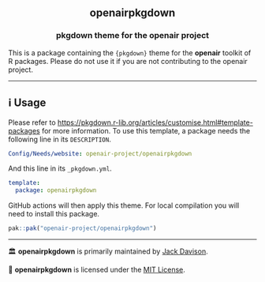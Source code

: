 
<div align="center">

## **openairpkgdown**
### pkgdown theme for the openair project

</div>

This is a package containing the `{pkgdown}` theme for the **openair** toolkit of R packages. Please do not use it if you are not contributing to the openair project.

<hr>

## ℹ️ Usage

Please refer to <https://pkgdown.r-lib.org/articles/customise.html#template-packages> for more information. To use this template, a package needs the following line in its `DESCRIPTION`.

```yaml
Config/Needs/website: openair-project/openairpkgdown
```

And this line in its `_pkgdown.yml`.

```yaml
template:
  package: openairpkgdown
```

GitHub actions will then apply this theme. For local compilation you will need to install this package.

```r
pak::pak("openair-project/openairpkgdown")
```

<hr>

🏛️ **openairpkgdown** is primarily maintained by [Jack Davison](https://github.com/jack-davison).

📃 **openairpkgdown** is licensed under the [MIT License](LICENSE.md).

